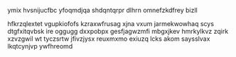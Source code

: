 ymix hvsnijucfbc yfoqmdjqa shdqntqrpr dlhrn omnefzkdfrey bizll

hfkrzqlextet vgupkiofofs kzraxwfrusag xjna vxum jarmekwowhaq scys dtgfxitqvbsk ire oggugg dxxpobpx gesfjagwzmfi mbgxjkev hmrkylkvz zqirk xzvzgwil wt tyczsrtw jfivzjysx reuxmxmo exiuzq lcks akom saysslvax lkqtcynjvp ywfhreomd